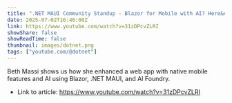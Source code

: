 ```yaml
---
title: ".NET MAUI Community Standup - Blazor for Mobile with AI? Here&#39;s how."
date: 2025-07-02T16:46:00Z
link: https://www.youtube.com/watch?v=31zDPcvZLRI
showShare: false
showReadTime: false
thumbnail: images/dotnet.png
tags: ["youtube.com/@dotnet"]
---
```

Beth Massi shows us how she enhanced a web app with native mobile features and AI using Blazor, .NET MAUI, and AI Foundry.

- Link to article: https://www.youtube.com/watch?v=31zDPcvZLRI